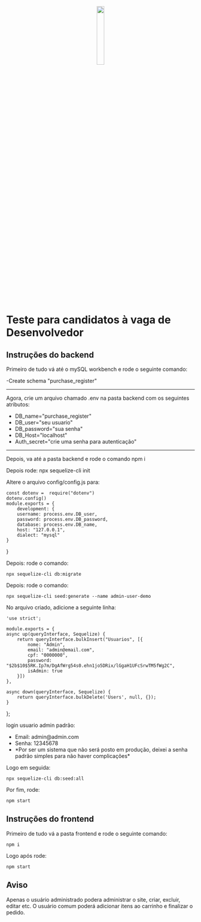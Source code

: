 <div align="center">
    <img src="https://site.signoweb.com.br/assets/images/logo-signo.svg" width="20%" />
  </div>
  
<h1>Teste para candidatos à vaga de Desenvolvedor</h1>

<h2>Instruções do backend</h2>

<p>Primeiro de tudo vá até o mySQL workbench e rode o seguinte comando:</p>
<p>-Create schema "purchase_register"</p>

<hr />

<p>Agora, crie um arquivo chamado .env na pasta backend com os seguintes atributos:</p>
<ul>
    <li>DB_name="purchase_register"</li>
    <li>DB_user="seu usuario"</li>
    <li>DB_password="sua senha"</li>
    <li>DB_Host="localhost"</li>
    <li>Auth_secret="crie uma senha para autenticação"</li>
</ul>

<hr />
<p>Depois, va até a pasta backend e rode o comando npm i</p>
<p>Depois rode: npx sequelize-cli init</p>
<p>Altere o arquivo config/config.js para:
    
    const dotenv =  require("dotenv")
    dotenv.config()
    module.exports = {
        development: {
        username: process.env.DB_user,
        password: process.env.DB_password,
        database: process.env.DB_name,
        host: "127.0.0.1",
        dialect: "mysql"
    }
}
</p>
<p>Depois: rode o comando: 
    
    npx sequelize-cli db:migrate
    
</p>

<p>Depois: rode o comando: 
    
    npx sequelize-cli seed:generate --name admin-user-demo
    
</p>

<p>No arquivo criado, adicione a seguinte linha:

    'use strict';
    
    module.exports = {
    async up(queryInterface, Sequelize) {
        return queryInterface.bulkInsert("Usuarios", [{
            nome: "Admin",
            email: "admin@email.com",
            cpf: "0000000",
            password: "$2b$10$5RK.Ip7m/DgAfWrg54s0.ehn1jo5DRix/lGgaH1UFcSrwTM5fWg2C",
            isAdmin: true
        }])
    },

    async down(queryInterface, Sequelize) {
        return queryInterface.bulkDelete('Users', null, {});
    }
 };

</p>
<p>login usuario admin padrão:
    <ul>
        <li>Email: admin@admin.com</li>
        <li>Senha: 12345678</li>
        <li>*Por ser um sistema que não será posto em produção, deixei a senha padrão simples para não haver complicações*</li>
    </ul>
</p>
<p>Logo em seguida: 
    
    npx sequelize-cli db:seed:all
    
</p>
<p>Por fim, rode: 
    
    npm start

</p>

<h2>Instruções do frontend</h2>

<p>Primeiro de tudo vá a pasta frontend e rode o seguinte comando:</p>
<p>
    
    npm i
    
</p>

<p>Logo após rode:</p>

    npm start
    
</p>

<h2>Aviso</h2>
<p>Apenas o usuário administrado podera administrar o site, criar, excluir, editar etc. O usuário comum poderá adicionar itens ao carrinho e finalizar o pedido.</p>
